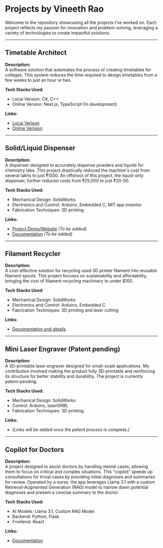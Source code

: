 # Projects by Vineeth Rao  
Welcome to the repository showcasing all the projects I’ve worked on. Each project reflects my passion for innovation and problem-solving, leveraging a variety of technologies to create impactful solutions.

---

## Timetable Architect  
**Description:**  
A software solution that automates the process of creating timetables for colleges. This system reduces the time required to design timetables from a few weeks to just an hour or two.  

**Tech Stacks Used:**  
- Local Version: C#, C++  
- Online Version: Next.js, TypeScript  (In development)

**Links:**  
- [Local Verison](https://github.com/Shreya5619/TimeTable-Architect.git)  
- [Online Verision](https://github.com/VineethRV/timetablearchitect) 

---

## Solid/Liquid Dispenser  
**Description:**  
A dispenser designed to accurately dispense powders and liquids for chemistry labs. This project drastically reduced the machine's cost from several lakhs to just ₹1500. An offshoot of this project, the liquid-only dispenser, further reduced costs from ₹25,000 to just ₹20–30.  

**Tech Stacks Used:**  
- Mechanical Design: SolidWorks  
- Electronics and Control: Arduino, Embedded C, MIT app inventor
- Fabrication Techniques: 3D printing

**Links:**  
- [Project Demo/Website](#) *(To be added)*  
- [Documentation](#) *(To be added)*  

---

## Filament Recycler  
**Description:**  
A cost-effective solution for recycling used 3D printer filament into reusable filament spools. This project focuses on sustainability and affordability, bringing the cost of filament recycling machinery to under $100.  

**Tech Stacks Used:**  
- Mechanical Design: SolidWorks  
- Electronics and Control: Arduino, Embedded C  
- Fabrication Techniques: 3D printing and laser cutting

**Links:**  
- [Documentation and details](https://www.augmentedlabs.in/blogs/Filament-Recycler)

------

## Mini Laser Engraver (Patent pending)  
**Description:**  
A 3D-printable laser engraver designed for small-scale applications. My contribution involved making the product fully 3D-printable and reinforcing its structure for better stability and durability. The project is currently patent-pending.  


**Tech Stacks Used:**  
- Mechanical Design: SolidWorks  
- Control: Arduino, laserGRBL  
- Fabrication Techniques: 3D printing 

**Links:**  
- *(Links will be added once the patent process is complete.)*

---

## Copilot for Doctors  
**Description:**  
A project designed to assist doctors by handling menial cases, allowing them to focus on critical and complex situations. This "copilot" speeds up consultations for trivial cases by providing initial diagnoses and summaries for review. Operated by a nurse, the app leverages Llama 3.1 with a custom Retrieval-Augmented Generation (RAG) model to narrow down potential diagnoses and present a concise summary to the doctor.  

**Tech Stacks Used:**  
- AI Models: Llama 3.1, Custom RAG Model  
- Backend: Python, Flask  
- Frontend: React

**Links:**  
- [Documentation](https://github.com/sushi00/akinator_med)


